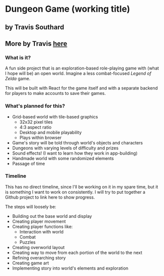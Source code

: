 # Dungeon Game (working title)
## by Travis Southard
## More by Travis [here](https://travissouthard.github.io)

### What is it?
A fun side project that is an exploration-based role-playing game with (what I hope will be) an open world. Imagine a less combat-focused *Legend of Zelda* game.

This will be built with React for the game itself and with a separate backend for players to make accounts to save their games. 

### What's planned for this?
- Grid-based world with tile-based graphics
    - 32x32 pixel tiles
    - 4:3 aspect ratio
    - Desktop and mobile playability
    - Plays within browser
- Game's story will be told through world's objects and characters
- Dungeons with varying levels of difficulty and prizes
- Sound effects! (I want to learn how they work in app-building)
- Handmade world with some randomized elements
- Passage of time

### Timeline
This has no direct timeline, since I'll be working on it in my spare time, but it is something I want to work on consistently. I will try to put together a Github project to link here to show progress.

The steps will loosely be:
- Building out the base world and display
- Creating player movement
- Creating player functions like:
    - Interaction with world
    - Combat
    - Puzzles
- Creating overworld layout
- Creating way to move from each portion of the world to the next
- Refining overarching story
- Creating game art
- Implementing story into world's elements and exploration